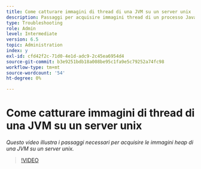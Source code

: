 ```yaml
---
title: Come catturare immagini di thread di una JVM su un server unix
description: Passaggi per acquisire immagini thread di un processo Java su un server unix
type: Troubleshooting
role: Admin
level: Intermediate
version: 6.5
topic: Administration
index: y
exl-id: cfd42f2c-71d0-4e1d-adc9-2c45ea6954d4
source-git-commit: b3e9251bdb18a008be95c1fa9e5c79252a74fc98
workflow-type: tm+mt
source-wordcount: '54'
ht-degree: 0%

---
```


# Come catturare immagini di thread di una JVM su un server unix

*Questo video illustra i passaggi necessari per acquisire le immagini heap di una JVM su un server unix.*

>[!VIDEO](https://video.tv.adobe.com/v/335492?quality=12&learn=on)
